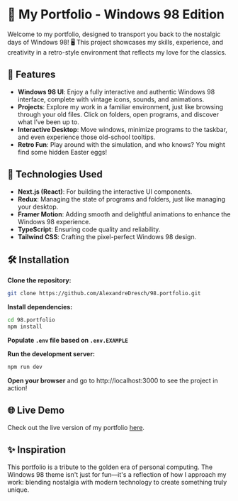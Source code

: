 # 📁 My Portfolio - Windows 98 Edition

Welcome to my portfolio, designed to transport you back to the nostalgic days of Windows 98! 🖥️ This project showcases my skills, experience, and creativity in a retro-style environment that reflects my love for the classics.

## 🌟 Features

- **Windows 98 UI**: Enjoy a fully interactive and authentic Windows 98 interface, complete with vintage icons, sounds, and animations.
- **Projects**: Explore my work in a familiar environment, just like browsing through your old files. Click on folders, open programs, and discover what I’ve been up to.
- **Interactive Desktop**: Move windows, minimize programs to the taskbar, and even experience those old-school tooltips.
- **Retro Fun**: Play around with the simulation, and who knows? You might find some hidden Easter eggs!

## 🚀 Technologies Used

- **Next.js (React)**: For building the interactive UI components.
- **Redux**: Managing the state of programs and folders, just like managing your desktop.
- **Framer Motion**: Adding smooth and delightful animations to enhance the Windows 98 experience.
- **TypeScript**: Ensuring code quality and reliability.
- **Tailwind CSS**: Crafting the pixel-perfect Windows 98 design.

## 🛠️ Installation

**Clone the repository:**

```bash
git clone https://github.com/AlexandreDresch/98.portfolio.git
```

**Install dependencies:**

```bash
cd 98.portfolio
npm install
```

**Populate `.env` file based on `.env.EXAMPLE`**

**Run the development server:**

```bash
npm run dev
```

**Open your browser** and go to http://localhost:3000 to see the project in action!

## 🌐 Live Demo

Check out the live version of my portfolio [here](https://98-portfolio-two.vercel.app).

## ✨ Inspiration

This portfolio is a tribute to the golden era of personal computing. The Windows 98 theme isn't just for fun—it's a reflection of how I approach my work: blending nostalgia with modern technology to create something truly unique.
